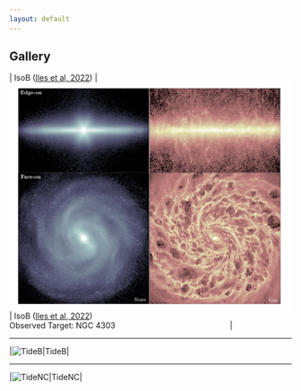 ```yaml
---
layout: default
---
```

<style>
table {
    border-collapse: collapse;
}
table, th, td {
   border: none;
}
blockquote {
    border-left: none;
    padding-left: 10px;
}
</style>

## Gallery

| IsoB (<a href="https://ui.adsabs.harvard.edu/abs/2022MNRAS.510.3899I/abstract">Iles et al, 2022</a>) 
|![IsoB](./assets/images/gallery/IsoB_aesthetic.png)| IsoB (<a href="https://ui.adsabs.harvard.edu/abs/2022MNRAS.510.3899I/abstract">Iles et al, 2022</a>) 
<br> Observed Target: NGC 4303 &nbsp;&nbsp;&nbsp;&nbsp;&nbsp;&nbsp;&nbsp;&nbsp;&nbsp;&nbsp;&nbsp;&nbsp;&nbsp;&nbsp;&nbsp;&nbsp;&nbsp;&nbsp;&nbsp;&nbsp;&nbsp;&nbsp;&nbsp;&nbsp;&nbsp;&nbsp;&nbsp;&nbsp;&nbsp;&nbsp;&nbsp;&nbsp;&nbsp;&nbsp;&nbsp;&nbsp;&nbsp;&nbsp;&nbsp;&nbsp;&nbsp;&nbsp;&nbsp;&nbsp;&nbsp;&nbsp;&nbsp;&nbsp;&nbsp;&nbsp; |

* * *

|![TideB](./assets/images/B-TideB_synthobs)|TideB|

* * *

|![TideNC](./assets/images/A-IsoB_synthobs)|TideNC|
